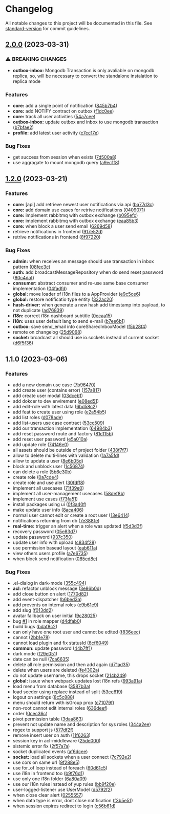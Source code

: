 # Changelog

All notable changes to this project will be documented in this file. See [standard-version](https://github.com/conventional-changelog/standard-version) for commit guidelines.

## [2.0.0](https://gitlab.itgest.pt/itgest-ao-dev/umape/next-lotus-ao/compare/v1.2.0...v2.0.0) (2023-03-31)


### ⚠ BREAKING CHANGES

* **outbox-inbox:** Mongodb Transaction is only avaliable on mongodb replica, so, will be necessary to
convert the standalone instalation to replica mode

### Features

* **core:** add a single point of notification ([845b7b4](https://gitlab.itgest.pt/itgest-ao-dev/umape/next-lotus-ao/commit/845b7b45d10b57526945c7a9a2a80effc83106cc))
* **core:** add NOTIFY contract on outbox ([f1dc0ee](https://gitlab.itgest.pt/itgest-ao-dev/umape/next-lotus-ao/commit/f1dc0ee57884fbb565f878ad58066ad72046fe06))
* **core:** track all user activities ([54a7cee](https://gitlab.itgest.pt/itgest-ao-dev/umape/next-lotus-ao/commit/54a7ceeb42a009f5e5a1ce9199815b57e8600d56))
* **outbox-inbox:** update outbox and inbox to use mongodb transaction ([b7bfae2](https://gitlab.itgest.pt/itgest-ao-dev/umape/next-lotus-ao/commit/b7bfae2e73b86d8cbbaa722653c91f93692cf13e))
* **profile:** add latest user activity ([c7cc17e](https://gitlab.itgest.pt/itgest-ao-dev/umape/next-lotus-ao/commit/c7cc17e411f9c2411ff6b010669c54dbb6641a4e))


### Bug Fixes

* get success from session when exists ([7d500a8](https://gitlab.itgest.pt/itgest-ao-dev/umape/next-lotus-ao/commit/7d500a88fda3d89675bb5824df3a0996d0e945af))
* use aggragate to mount mongodb query ([a9ec1f8](https://gitlab.itgest.pt/itgest-ao-dev/umape/next-lotus-ao/commit/a9ec1f85f12fb634cb56dc4f6462880d3841b7cb))

## [1.2.0](https://gitlab.itgest.pt/itgest-ao-dev/umape/next-lotus-ao/compare/v1.1.0...v1.2.0) (2023-03-21)


### Features

* **core:** [api] add retrieve newest user notifications via api ([ba77d3c](https://gitlab.itgest.pt/itgest-ao-dev/umape/next-lotus-ao/commit/ba77d3c26888e3ed6c7c0861a1df4f545d8ffa75))
* **core:** add domain use cases for retrive notifications ([0409071](https://gitlab.itgest.pt/itgest-ao-dev/umape/next-lotus-ao/commit/040907199819b080a82f8bd4cbc89cde1090d6cc))
* **core:** implement rabbitmq with outbox exchange ([b095efc](https://gitlab.itgest.pt/itgest-ao-dev/umape/next-lotus-ao/commit/b095efc0f5fae568c723a0e4862dbe9fdf6854e8))
* **core:** implement rabbitmq with outbox exchange ([eaa85b3](https://gitlab.itgest.pt/itgest-ao-dev/umape/next-lotus-ao/commit/eaa85b310c04839f41f3164386a53c7c44fb8d79))
* **core:** when block a user send email ([6269d58](https://gitlab.itgest.pt/itgest-ao-dev/umape/next-lotus-ao/commit/6269d5853f3df31fc586074c7be02dfb16b0dd44))
* retrieve notifications in frontend ([917e52d](https://gitlab.itgest.pt/itgest-ao-dev/umape/next-lotus-ao/commit/917e52ddd93a7443204747606bf12aa2a01b00b3))
* retrive notifications in frontend ([8f97220](https://gitlab.itgest.pt/itgest-ao-dev/umape/next-lotus-ao/commit/8f9722044a499e2e6b3393d3a8798cdf742b35fe))


### Bug Fixes

* **admin:** when receives an message should use transaction in inbox pattern ([08fec3c](https://gitlab.itgest.pt/itgest-ao-dev/umape/next-lotus-ao/commit/08fec3cfa625599e98e1b9f403961eb6202c428f))
* **auth:** add broadcastMessageRepository when do send reset password ([80c4daf](https://gitlab.itgest.pt/itgest-ao-dev/umape/next-lotus-ao/commit/80c4daff39da992891d331f0ecb67510e41eb8b2))
* **consumer:** abstract consumer and re-use same base consumer implementation ([04fadfd](https://gitlab.itgest.pt/itgest-ao-dev/umape/next-lotus-ao/commit/04fadfd81b9c9578eb619f5e557b9f8f0d8740ab))
* **global:** move loader of i18n files to a AppProvider ([e9c5ce6](https://gitlab.itgest.pt/itgest-ao-dev/umape/next-lotus-ao/commit/e9c5ce6bd267fa5d4a04920dd2fe7823ec88a948))
* **global:** restore notificatio type entity ([332ac20](https://gitlab.itgest.pt/itgest-ao-dev/umape/next-lotus-ao/commit/332ac2011137e83530c878d23df695a7c1f69cc2))
* **hash-driver:** when generate a new hash add timestamp into payload, to not duplicate ([ad76839](https://gitlab.itgest.pt/itgest-ao-dev/umape/next-lotus-ao/commit/ad76839e06cc578a40d60d60e6374e1a2c7823f9))
* **i18n:** correct i18n dashboard subtitle ([0ecaa15](https://gitlab.itgest.pt/itgest-ao-dev/umape/next-lotus-ao/commit/0ecaa1586f31c2615f58292e4c91d1abca06dad1))
* **i18n:** uses user default lang to send e-mail ([b7ee6b1](https://gitlab.itgest.pt/itgest-ao-dev/umape/next-lotus-ao/commit/b7ee6b13ea466c87cd398dd10387acb72c69cb07))
* **outbox:** save send_email into coreSharedInboxModel ([f5b28f4](https://gitlab.itgest.pt/itgest-ao-dev/umape/next-lotus-ao/commit/f5b28f414ceb9759d627fdd1e5708b709605a6f0))
* remote on changelog ([25d9068](https://gitlab.itgest.pt/itgest-ao-dev/umape/next-lotus-ao/commit/25d9068e00f2ff2e5ace3bec67c7e419648bc568))
* **socket:** broadcast all should use io.sockets instead of current socket ([d6f5f36](https://gitlab.itgest.pt/itgest-ao-dev/umape/next-lotus-ao/commit/d6f5f36c1c528863ca37f78a81fd9e3e8249399c))

## 1.1.0 (2023-03-06)


### Features

* add a new domain use case ([7b96470](https://gitlab.itgest.pt/itgest-ao-dev/umape/next-lotus-ao/commit/7b96470376ea346b95f66553af2f0acde62ddd33))
* add create user (contains error) ([157a817](https://gitlab.itgest.pt/itgest-ao-dev/umape/next-lotus-ao/commit/157a817c916aae38694dd67abc7ee6fa5b3bef90))
* add create user modal ([03dceb1](https://gitlab.itgest.pt/itgest-ao-dev/umape/next-lotus-ao/commit/03dceb17f19c4f68fb4e9a8c9ae8454d04376a74))
* add dokcer to dev envirement ([e08ed51](https://gitlab.itgest.pt/itgest-ao-dev/umape/next-lotus-ao/commit/e08ed5153b5a9761e107fff1e7082a5a3101a383))
* add edit-role with latest data ([6bd58c2](https://gitlab.itgest.pt/itgest-ao-dev/umape/next-lotus-ao/commit/6bd58c2331b505a4a7f9a858e1ad34c3c09efc4d))
* add feat to create user using role ([e2a54b5](https://gitlab.itgest.pt/itgest-ao-dev/umape/next-lotus-ao/commit/e2a54b50687a275972c7405eeafbd8213551f8e2))
* add list roles ([d078ade](https://gitlab.itgest.pt/itgest-ao-dev/umape/next-lotus-ao/commit/d078ade7e90ec188765ac49acc8aebb1a91b2ad2))
* add list-users use case contract ([53cc509](https://gitlab.itgest.pt/itgest-ao-dev/umape/next-lotus-ao/commit/53cc5097684ec97e9393fb8686d9670f5d962da4))
* add our transaction implementation ([64984b3](https://gitlab.itgest.pt/itgest-ao-dev/umape/next-lotus-ao/commit/64984b3f8ac71d1b9250b8cba802add231d1f025))
* add reset password route and factory ([81c115b](https://gitlab.itgest.pt/itgest-ao-dev/umape/next-lotus-ao/commit/81c115b31b20187130b790081b9b6ec770144e0b))
* add reset user password ([e5a010a](https://gitlab.itgest.pt/itgest-ao-dev/umape/next-lotus-ao/commit/e5a010a0366fc291e13111a7c79a63a03e1d8a83))
* add update role ([74146e0](https://gitlab.itgest.pt/itgest-ao-dev/umape/next-lotus-ao/commit/74146e022dab0d60e42e6003a49f3d96ccff282d))
* all assets should be outside of project folder ([438f7f7](https://gitlab.itgest.pt/itgest-ao-dev/umape/next-lotus-ao/commit/438f7f703d30cf043d974e4a8580f6c0645f0e3e))
* allow to delete multi-lines with validation ([1a7a5fd](https://gitlab.itgest.pt/itgest-ao-dev/umape/next-lotus-ao/commit/1a7a5fd211b905cb878d4b1bc786d57d0094a9e0))
* allow to update a user ([8e6b05d](https://gitlab.itgest.pt/itgest-ao-dev/umape/next-lotus-ao/commit/8e6b05d7d9c96c5013a1cc996f0d11ab3caf8916))
* block and unblock user ([1c56874](https://gitlab.itgest.pt/itgest-ao-dev/umape/next-lotus-ao/commit/1c56874f63d180f6127ded85d3530189fb0ff2dd))
* can delete a role ([5b6e30b](https://gitlab.itgest.pt/itgest-ao-dev/umape/next-lotus-ao/commit/5b6e30b93ee2ec1dea59291880d77848650f718f))
* create role ([0a7cde4](https://gitlab.itgest.pt/itgest-ao-dev/umape/next-lotus-ao/commit/0a7cde428887fcc4b94d4d247be6831d62714c7e))
* create role and use alert ([30fdff8](https://gitlab.itgest.pt/itgest-ao-dev/umape/next-lotus-ao/commit/30fdff869c13422e792442b83d41269769cb4132))
* implement all usecases ([71f39e0](https://gitlab.itgest.pt/itgest-ao-dev/umape/next-lotus-ao/commit/71f39e0d9d0365f24443bce145d947e5c9dbff1f))
* implement all user-management usecases ([58def8b](https://gitlab.itgest.pt/itgest-ao-dev/umape/next-lotus-ao/commit/58def8bc52e143b1c65ec264a645f9ebdb13348a))
* implement use cases ([f73fa51](https://gitlab.itgest.pt/itgest-ao-dev/umape/next-lotus-ao/commit/f73fa51a7a9abb29af9ea2ec96b18c7a199e065c))
* install packages using ui ([0f3a40f](https://gitlab.itgest.pt/itgest-ao-dev/umape/next-lotus-ao/commit/0f3a40f903108b52a107bc713e84a85148f0a139))
* make update user info ([8aca406](https://gitlab.itgest.pt/itgest-ao-dev/umape/next-lotus-ao/commit/8aca40672b3f97c6eb0cb661f258701766f9124a))
* normal user cannot edit or create a root user ([13e6414](https://gitlab.itgest.pt/itgest-ao-dev/umape/next-lotus-ao/commit/13e641494d70d40941e8b312462b60672127c617))
* notifications returning from db ([7e3881e](https://gitlab.itgest.pt/itgest-ao-dev/umape/next-lotus-ao/commit/7e3881ef937acc849af21983bf4a67ccc0558d89))
* **real-time:** trigger an alert when a role was updated ([f5d3d3f](https://gitlab.itgest.pt/itgest-ao-dev/umape/next-lotus-ao/commit/f5d3d3faa6af92f8047d177b10d8baaea0ed3bb2))
* recovery password ([05e83d7](https://gitlab.itgest.pt/itgest-ao-dev/umape/next-lotus-ao/commit/05e83d746ffaeec8364d06765681d46fe3381abe))
* update password ([937c350](https://gitlab.itgest.pt/itgest-ao-dev/umape/next-lotus-ao/commit/937c350a501fd53e989f4c8361589d232fb15c20))
* update user info with upload ([c834f28](https://gitlab.itgest.pt/itgest-ao-dev/umape/next-lotus-ao/commit/c834f28e2541164ecd84cb5d5f2ed5fe6bdc3cc4))
* use permission basead layout ([eab611a](https://gitlab.itgest.pt/itgest-ao-dev/umape/next-lotus-ao/commit/eab611ae1315b186e08aaf1ae6572148c915ba99))
* view others users profile ([a7e6735](https://gitlab.itgest.pt/itgest-ao-dev/umape/next-lotus-ao/commit/a7e6735bcdd8809a0e8492947d9442c7e1d30207))
* when block send notification ([085ed8e](https://gitlab.itgest.pt/itgest-ao-dev/umape/next-lotus-ao/commit/085ed8eefb37847bd31308b79aafe232866f51b8))


### Bug Fixes

* .el-dialog in dark-mode ([355c494](https://gitlab.itgest.pt/itgest-ao-dev/umape/next-lotus-ao/commit/355c4944601e5ba22dee1eca7c39c58011702607))
* **acl:** refactor unblock message ([3e86b0d](https://gitlab.itgest.pt/itgest-ao-dev/umape/next-lotus-ao/commit/3e86b0dead163c0cf9ce718aff95fa012a26356d))
* add close button on alert ([1770d82](https://gitlab.itgest.pt/itgest-ao-dev/umape/next-lotus-ao/commit/1770d82bef82cc723a2e19e24e828108e19a4288))
* add event-dispatcher ([b6bed3a](https://gitlab.itgest.pt/itgest-ao-dev/umape/next-lotus-ao/commit/b6bed3af27941bcb9133fc21d6df55981a3a2903))
* add prevents on internal roles ([e9b61e9](https://gitlab.itgest.pt/itgest-ao-dev/umape/next-lotus-ao/commit/e9b61e9cb12e0c9021af12ac4a0758ad3d125582))
* add slug ([f013dd2](https://gitlab.itgest.pt/itgest-ao-dev/umape/next-lotus-ao/commit/f013dd247bfeff3f8d8aefb3660524d243f50eae))
* avatar fallback on user initial ([9c28025](https://gitlab.itgest.pt/itgest-ao-dev/umape/next-lotus-ao/commit/9c280257547b1de87a305ef1a565820b278f4b3f))
* bug [#1](https://gitlab.itgest.pt/itgest-ao-dev/umape/next-lotus-ao/issues/1) in role mapper ([d4dfab0](https://gitlab.itgest.pt/itgest-ao-dev/umape/next-lotus-ao/commit/d4dfab0f353fe6114bebc4a6fa70991af7fd9909))
* build bugs ([bdaf8c2](https://gitlab.itgest.pt/itgest-ao-dev/umape/next-lotus-ao/commit/bdaf8c26f88c983dc0341d030f6a1def810d7eab))
* can only have one root user and cannot be edited ([f836eec](https://gitlab.itgest.pt/itgest-ao-dev/umape/next-lotus-ao/commit/f836eec0e070cdeb6b3d9c79745d9cd112512438))
* cannot ([2bb1e78](https://gitlab.itgest.pt/itgest-ao-dev/umape/next-lotus-ao/commit/2bb1e784f37d09b2570cda40604ea9643cccf97d))
* cannot load plugin and fix statusId ([6cf6049](https://gitlab.itgest.pt/itgest-ao-dev/umape/next-lotus-ao/commit/6cf6049584838962328c297f6236966b6ea27d62))
* **common:** update password ([44b7ff1](https://gitlab.itgest.pt/itgest-ao-dev/umape/next-lotus-ao/commit/44b7ff144c760f44b54b364a3c4fa37b0770eaf7))
* dark mode ([f29e051](https://gitlab.itgest.pt/itgest-ao-dev/umape/next-lotus-ao/commit/f29e0517a799edcebf35017b76c9d1a1782b7145))
* date can be null ([7ca6635](https://gitlab.itgest.pt/itgest-ao-dev/umape/next-lotus-ao/commit/7ca663567c310b7741dbfd3e386071aa358e3371))
* delete all role permission and then add again ([d71ad35](https://gitlab.itgest.pt/itgest-ao-dev/umape/next-lotus-ao/commit/d71ad35b0e28f7e53123baf605892d99b6370c37))
* delete when users are deleted ([fe4302a](https://gitlab.itgest.pt/itgest-ao-dev/umape/next-lotus-ao/commit/fe4302a83be80e9d968ba189b5942a9e841c22b2))
* do not update username, this drops socket ([214b249](https://gitlab.itgest.pt/itgest-ao-dev/umape/next-lotus-ao/commit/214b249b0f30897ade3b80e739bfabb63fe8f20a))
* **global:** issue when webpack updates lost i18n refs ([993a91a](https://gitlab.itgest.pt/itgest-ao-dev/umape/next-lotus-ao/commit/993a91ac38986fb3f4a8f81971e925969c81e33b))
* load menu from database ([3587b3a](https://gitlab.itgest.pt/itgest-ao-dev/umape/next-lotus-ao/commit/3587b3a513399348b8ae09daf56edb8438a1f9a6))
* load seeder using replace instead of split ([53ce619](https://gitlab.itgest.pt/itgest-ao-dev/umape/next-lotus-ao/commit/53ce61914ceb5dbb55798d68fa933bcadc67b338))
* logout on settings ([8c5c888](https://gitlab.itgest.pt/itgest-ao-dev/umape/next-lotus-ao/commit/8c5c888f1ec8c4b6fcf5571c7580ac15c5b566e9))
* menu should return with isGroup prop ([c71079f](https://gitlab.itgest.pt/itgest-ao-dev/umape/next-lotus-ao/commit/c71079f93f59309d451fba6d73955d677a832b50))
* non-root cannot edit internal roles ([636deef](https://gitlab.itgest.pt/itgest-ao-dev/umape/next-lotus-ao/commit/636deef55986eb837f46b05e344f4be3857509c0))
* order ([0cec36c](https://gitlab.itgest.pt/itgest-ao-dev/umape/next-lotus-ao/commit/0cec36cdc477ddd083833c66f5976de085610b61))
* pivot permission table ([3daa863](https://gitlab.itgest.pt/itgest-ao-dev/umape/next-lotus-ao/commit/3daa863ff816ec29a41bedca188cb97bfa37e54b))
* prevent not update name and description for sys roles ([344a2ee](https://gitlab.itgest.pt/itgest-ao-dev/umape/next-lotus-ao/commit/344a2ee42d0f874dc8c242c6979dec7e64f121ae))
* regex to support js ([577df2f](https://gitlab.itgest.pt/itgest-ao-dev/umape/next-lotus-ao/commit/577df2f4e2f43abaf19ad70f3c80bbce6a7aaa7d))
* remove insert user on auth ([11f6263](https://gitlab.itgest.pt/itgest-ao-dev/umape/next-lotus-ao/commit/11f6263aad00a82615cebf8f94f863909de11ed8))
* session key in acl-middleware ([25de000](https://gitlab.itgest.pt/itgest-ao-dev/umape/next-lotus-ao/commit/25de000c752306000e94a93ea271e913cb26750c))
* sistemic error fix ([2f57a7a](https://gitlab.itgest.pt/itgest-ao-dev/umape/next-lotus-ao/commit/2f57a7ae8da48978b9215a9252a3d1d6d23e9000))
* socket duplicated events ([af6dcee](https://gitlab.itgest.pt/itgest-ao-dev/umape/next-lotus-ao/commit/af6dcee02d6022529bfd24fbf463e4cd0f5be770))
* **socket:** load all sockets when a user connect ([7c792e2](https://gitlab.itgest.pt/itgest-ao-dev/umape/next-lotus-ao/commit/7c792e252905652305161ce5810ea33d3507d4ab))
* use cors on same url ([9f288e5](https://gitlab.itgest.pt/itgest-ao-dev/umape/next-lotus-ao/commit/9f288e5a8c1f0a28c515d0b5f4fd37816146be53))
* use for..of loop instead of foreach ([60d61c5](https://gitlab.itgest.pt/itgest-ao-dev/umape/next-lotus-ao/commit/60d61c579cb88f9850fe6e625b280bbe34135f28))
* use i18n in frontend too ([b9f76d1](https://gitlab.itgest.pt/itgest-ao-dev/umape/next-lotus-ao/commit/b9f76d1b67e8850864c83d61d71372b4b33732ec))
* use only one i18n folder ([6a80a09](https://gitlab.itgest.pt/itgest-ao-dev/umape/next-lotus-ao/commit/6a80a0939173507a27cfc5f9b92bfde27fd0579a))
* use our i18n rules instead of yup rules ([bb9f20e](https://gitlab.itgest.pt/itgest-ao-dev/umape/next-lotus-ao/commit/bb9f20e8e4722660711e09c2aff11f7405f5ef15))
* user-logged-listener use UserModel ([d5792f2](https://gitlab.itgest.pt/itgest-ao-dev/umape/next-lotus-ao/commit/d5792f2698ed761bf6f7dbddf0190c3aa0d173ec))
* when close clear alert ([0255557](https://gitlab.itgest.pt/itgest-ao-dev/umape/next-lotus-ao/commit/0255557dab97ed06cbe3703f4be14e3940aa9ddd))
* when data type is error, dont close notification ([f3b5e51](https://gitlab.itgest.pt/itgest-ao-dev/umape/next-lotus-ao/commit/f3b5e51b642b7240c86bd7c99db1001066447b8c))
* when session expires redirect to login ([c56b61d](https://gitlab.itgest.pt/itgest-ao-dev/umape/next-lotus-ao/commit/c56b61d35c8200cbc8dfc5235aaf2f950684e4fa))
